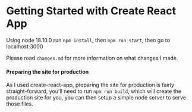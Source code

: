 # Getting Started with Create React App

Using node 18.10.0 run `npm install`, then `npm run start`, then go to localhost:3000

Please read `changes.md` for more information on what changes I made.

#### Preparing the site for production
As I used create-react-app, preparing the site for production is fairly straight-forward, you'll need to run `npm run build`, which will create the production site for you, you can then setup a simple node server to serve those files.


